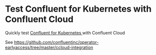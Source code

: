 # Test Confluent for Kubernetes  with Confluent Cloud

Quickly test [Confluent for Kubernetes ](https://docs.confluent.io/operator/current/co-quickstart.html#co-long-quickstart) with Confluent Cloud

See https://github.com/confluentinc/operator-earlyaccess/tree/master/ccloud-integration

